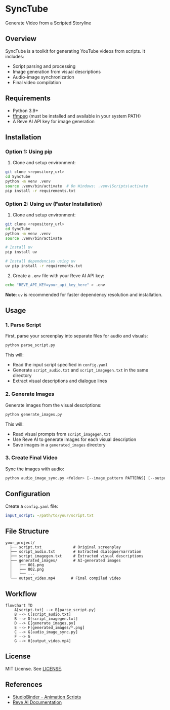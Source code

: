 # SyncTube

Generate Video from a Scripted Storyline

## Overview

SyncTube is a toolkit for generating YouTube videos from scripts. It includes:
- Script parsing and processing
- Image generation from visual descriptions
- Audio-image synchronization
- Final video compilation

## Requirements

- Python 3.9+
- [ffmpeg](https://ffmpeg.org/) (must be installed and available in your system PATH)
- A Reve AI API key for image generation

## Installation

### Option 1: Using pip

1. Clone and setup environment:
```bash
git clone <repository_url>
cd SyncTube
python -m venv .venv
source .venv/bin/activate  # On Windows: .venv\Scripts\activate
pip install -r requirements.txt
```

### Option 2: Using uv (Faster Installation)

1. Clone and setup environment:
```bash
git clone <repository_url>
cd SyncTube
python -m venv .venv
source .venv/bin/activate

# Install uv
pip install uv

# Install dependencies using uv
uv pip install -r requirements.txt
```

2. Create a `.env` file with your Reve AI API key:
```bash
echo "REVE_API_KEY=your_api_key_here" > .env
```

**Note**: `uv` is recommended for faster dependency resolution and installation.

## Usage

### 1. Parse Script

First, parse your screenplay into separate files for audio and visuals:

```bash
python parse_script.py
```

This will:
- Read the input script specified in `config.yaml`
- Generate `script_audio.txt` and `script_imagegen.txt` in the same directory
- Extract visual descriptions and dialogue lines

### 2. Generate Images

Generate images from the visual descriptions:

```bash
python generate_images.py
```

This will:
- Read visual prompts from `script_imagegen.txt`
- Use Reve AI to generate images for each visual description
- Save images in a `generated_images` directory

### 3. Create Final Video

Sync the images with audio:

```bash
python audio_image_sync.py <folder> [--image_pattern PATTERNS] [--output_folder OUTPUT]
```

## Configuration

Create a `config.yaml` file:
```yaml
input_script: ~/path/to/your/script.txt
```

## File Structure

```
your_project/
  ├── script.txt              # Original screenplay
  ├── script_audio.txt        # Extracted dialogue/narration
  ├── script_imagegen.txt     # Extracted visual descriptions
  ├── generated_images/       # AI-generated images
  │   ├── 001.png
  │   ├── 002.png
  │   └── ...
  └── output_video.mp4       # Final compiled video
```

## Workflow

```mermaid
flowchart TD
    A[script.txt] --> B[parse_script.py]
    B --> C[script_audio.txt]
    B --> D[script_imagegen.txt]
    D --> E[generate_images.py]
    E --> F[generated_images/*.png]
    C --> G[audio_image_sync.py]
    F --> G
    G --> H[output_video.mp4]
```

## License

MIT License. See [LICENSE](LICENSE).

## References

- [StudioBinder - Animation Scripts](https://www.studiobinder.com/blog/animation-scripts/)
- [Reve AI Documentation](https://reveai.com/docs)